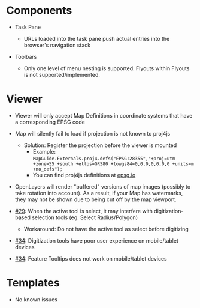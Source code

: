 Components
==========

 * Task Pane
   * URLs loaded into the task pane push actual entries into the browser's navigation stack

 * Toolbars
   * Only one level of menu nesting is supported. Flyouts within Flyouts is not supported/implemented.

Viewer
======

 * Viewer will only accept Map Definitions in coordinate systems that have a corresponding EPSG code

 * Map will silently fail to load if projection is not known to proj4js
   * Solution: Register the projection before the viewer is mounted
      * Example: `MapGuide.Externals.proj4.defs("EPSG:28355","+proj=utm +zone=55 +south +ellps=GRS80 +towgs84=0,0,0,0,0,0,0 +units=m +no_defs");`
      * You can find proj4js definitions at [epsg.io](http://epsg.io)

 * OpenLayers will render "buffered" versions of map images (possibly to take rotation into account). As a result, if your Map has watermarks, they may not be shown due to being cut off by the map viewport.

 * [#29](https://github.com/jumpinjackie/mapguide-react-layout/issues/29): When the active tool is select, it may interfere with digitization-based selection tools (eg. Select Radius/Polygon)
   * Workaround: Do not have the active tool as select before digitizing

 * [#34](https://github.com/jumpinjackie/mapguide-react-layout/issues/34): Digitization tools have poor user experience on mobile/tablet devices
 * [#34](https://github.com/jumpinjackie/mapguide-react-layout/issues/34): Feature Tooltips does not work on mobile/tablet devices

Templates
=========

 * No known issues
